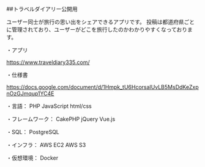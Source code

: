 ##トラベルダイアリー公開用

ユーザー同士が旅行の思い出をシェアできるアプリです。
投稿は都道府県ごとに管理されており、ユーザーがどこを旅行したのかわかりやすくなっております。

・アプリ

https://www.traveldiary335.com/

・仕様書

https://docs.google.com/document/d/1Hmpk_tU6HcorsaIUvLB5MsDdKeZxpnOzGJmqup1YC4E

・言語：
PHP
JavaScript
html/css

・フレームワーク：
CakePHP
jQuery
Vue.js

・SQL：
PostgreSQL

・インフラ：
AWS EC2
AWS S3

・仮想環境：
Docker
